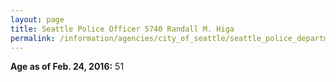 ```yaml
---
layout: page
title: Seattle Police Officer 5740 Randall M. Higa
permalink: /information/agencies/city_of_seattle/seattle_police_department/copbook/5740/
---
```


**Age as of Feb. 24, 2016:** 51
